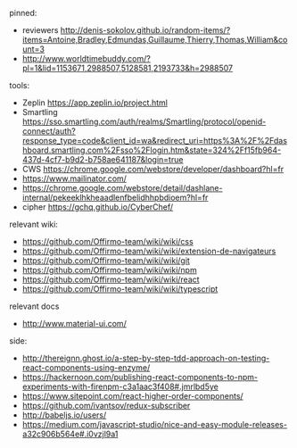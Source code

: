 
pinned:
- reviewers http://denis-sokolov.github.io/random-items/?items=Antoine,Bradley,Edmundas,Guillaume,Thierry,Thomas,William&count=3
- http://www.worldtimebuddy.com/?pl=1&lid=1153671,2988507,5128581,2193733&h=2988507



tools:
- Zeplin https://app.zeplin.io/project.html
- Smartling https://sso.smartling.com/auth/realms/Smartling/protocol/openid-connect/auth?response_type=code&client_id=wa&redirect_uri=https%3A%2F%2Fdashboard.smartling.com%2Fsso%2Flogin.htm&state=324%2Ff15fb964-437d-4cf7-b9d2-b758ae641187&login=true
- CWS https://chrome.google.com/webstore/developer/dashboard?hl=fr
- https://www.mailinator.com/
- https://chrome.google.com/webstore/detail/dashlane-internal/pekeeklhkheaadlenfbelidhhpbdioem?hl=fr
- cipher https://gchq.github.io/CyberChef/


relevant wiki:
- https://github.com/Offirmo-team/wiki/wiki/css
- https://github.com/Offirmo-team/wiki/wiki/extension-de-navigateurs
- https://github.com/Offirmo-team/wiki/wiki/git
- https://github.com/Offirmo-team/wiki/wiki/npm
- https://github.com/Offirmo-team/wiki/wiki/react
- https://github.com/Offirmo-team/wiki/wiki/typescript

relevant docs
- http://www.material-ui.com/

side:
- http://thereignn.ghost.io/a-step-by-step-tdd-approach-on-testing-react-components-using-enzyme/
- https://hackernoon.com/publishing-react-components-to-npm-experiments-with-firenpm-c3a1aac3f408#.jmrlbd5ye
- https://www.sitepoint.com/react-higher-order-components/
- https://github.com/ivantsov/redux-subscriber
- http://babeljs.io/users/
- https://medium.com/javascript-studio/nice-and-easy-module-releases-a32c906b564e#.i0vzjl9a1

